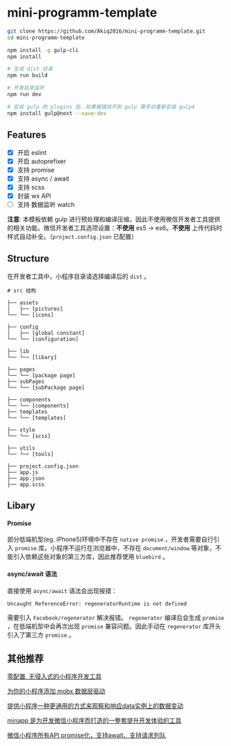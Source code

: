 # mini-programm-template

```bash
git clone https://github.com/Akiq2016/mini-programm-template.git
cd mini-programm-template

npm install -g gulp-cli
npm install

# 生成 dist 目录
npm run build

# 开发目录监听
npm run dev

# 安装 gulp 的 plugins 后，如果报错找不到 gulp 需手动重新安装 gulp4
npm install gulp@next --save-dev
```

## Features
- [x] 开启 eslint
- [x] 开启 autoprefixer
- [x] 支持 promise
- [x] 支持 async / await
- [x] 支持 scss
- [x] 封装 wx API
- [ ] 支持 数据监听 watch

**注意**: 本模板依赖 gulp 进行预处理和编译压缩，因此不使用微信开发者工具提供的相关功能。微信开发者工具选项设置：**不使用** es5 -> es6。**不使用** 上传代码时样式自动补全。（`project.config.json` 已配置）

## Structure

在开发者工具中，小程序目录请选择编译后的 `dist` 。

```shell
# src 结构

├── assets
|   ├── [pictures]
└── └── [icons]

├── config
|   ├── [global constant]
└── └── [configuration]

├── lib
└── └── [libary]

├── pages
└── └── [package page]
├── subPages
└── └── [subPackage page]

├── components
└── └── [components]
├── templates
└── └── [templates]

├── style
└── └── [scss]

├── utils
└── └── [tools]

├── project.config.json
├── app.js
├── app.json
├── app.scss
```

## Libary

#### Promise

部分低端机型(eg. iPhone5)环境中不存在 `native promise` ，开发者需要自行引入 `promise` 库。小程序不运行在浏览器中，不存在 `document/window` 等对象，不能引入依赖这些对象的第三方库，因此推荐使用 `bluebird` 。

#### async/await 语法

直接使用 `async/await` 语法会出现报错：
```
Uncaught ReferenceError: regeneratorRuntime is not defined
```
需要引入 `Facebook/regenerator` 解决报错。 `regenerator` 编译后会生成 `promise` ，在低端机型中会再次出现 `promise` 兼容问题。因此手动在 `regenerator` 库开头引入了第三方 `promise` 。

## 其他推荐
[零配置, 无侵入式的小程序开发工具](https://github.com/axetroy/webuild)

[为你的小程序添加 mobx 数据层驱动](https://github.com/80percent/wechat-weapp-mobx)

[提供小程序一种更通用的方式来观察和响应data实例上的数据变动](https://github.com/jayZOU/watch)

[minapp 是为开发微信小程序而打造的一整套提升开发体验的工具](https://github.com/qiu8310/minapp)

[微信小程序所有API promise化，支持await、支持请求列队](https://github.com/bigmeow/minapp-api-promise)
